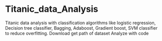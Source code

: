 # Titanic_data_Analysis
Titanic data analysis with classification algorithms like logistic regression, Decision tree classifier, Bagging, Adaboost, Gradient boost, SVM classifier to reduce overfitting.
Download
get path of dataset
Analyze with code
